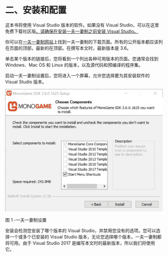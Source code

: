 # 二、安装和配置

这本书将使用 Visual Studio 版本的软件。如果没有 Visual Studio，可以在这里免费下载社区版[。请确保在安装一夫一妻制之前安装 Visual Studio。](https://www.visualstudio.com/vs/community/)

你可以在[一夫一妻制网站](http://www.monogame.net/downloads)上找到一夫一妻制的下载页面。所有的公开版本都应该列在页面的顶部，最新的在顶部。在撰写本文时，最新版本是 3.6。

单击某个版本的链接后，您将看到一个列出各种可用版本的页面。您通常会找到 Windows、Mac OS 和 Linux 的版本，以及源代码和预编译的程序集。

启动一夫一妻制设置后，您将进入一个屏幕，允许您选择要为其安装软件的 Visual Studio 版本。

![](img/image001.jpg)

图 1 -一夫一妻制设置

安装会检测您安装了哪个版本的 Visual Studio，并禁用您没有的选项。您可以选择一个或多个已安装的 Visual Studio 版本，无论您选择哪个版本，一夫一妻制都将可用。由于 Visual Studio 2017 是编写本文时的最新版本，所以我们将使用它。